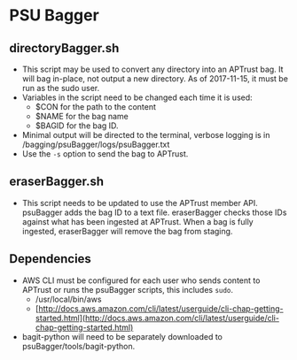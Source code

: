 # PSU Bagger

## directoryBagger.sh
 * This script may be used to convert any directory into an APTrust bag. It will bag in-place, not output a new directory. As of 2017-11-15, it must be run as the sudo user.
 * Variables in the script need to be changed each time it is used: 
    * $CON for the path to the content
    * $NAME for the bag name
    * $BAGID for the bag ID.
 * Minimal output will be directed to the terminal, verbose logging is in /bagging/psuBagger/logs/psuBagger.txt
 * Use the `-s` option to send the bag to APTrust.

## eraserBagger.sh
  * This script needs to be updated to use the APTrust member API. psuBagger adds the bag ID to a text file. eraserBagger checks those IDs against what has been ingested at APTrust. When a bag is fully ingested, eraserBagger will remove the bag from staging.


## Dependencies
  * AWS CLI must be configured for each user who sends content to APTrust or runs the psuBagger scripts, this includes `sudo`. 
    * /usr/local/bin/aws 
    * [http://docs.aws.amazon.com/cli/latest/userguide/cli-chap-getting-started.html](http://docs.aws.amazon.com/cli/latest/userguide/cli-chap-getting-started.html)
  * bagit-python will need to be separately downloaded to psuBagger/tools/bagit-python.
